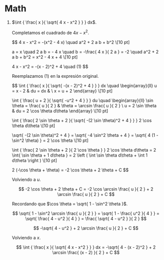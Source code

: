 # Math

1. $\int { \frac{ x }{ \sqrt{ 4 x - x^2 } } } dx$.

	Completamos el cuadrado de $4 x - x^2$.

	$$
    4 x - x^2 = -(x^2 - 4 x) \quad a^2 + 2 a b + b^2 \\[10 pt]

    a = x \quad 2 a b = - 4 x \quad b = -\frac{ 4 x }{ 2 a } = -2 \quad a^2 + 2 a b + b^2 = x^2 - 4 x + 4 \\[10 pt]

    4 x - x^2 = -(x - 2)^2 + 4 \quad (1)
    $$

	Reemplazamos $(1)$ en la expresión original.

	$$
   \int { \frac{ x }{ \sqrt{ -(x - 2)^2 + 4 } } } dx \quad \begin{array}{ll}
    u = x - 2 & du = dx & \\
    x = u + 2
   \end{array} \\[10 pt]

    \int { \frac{ u + 2 }{ \sqrt{ -u^2 + 4 } } } du \quad \begin{array}{ll}
    \sin \theta = \frac{ u }{ 2 } & \theta = \arcsin \frac{ u }{ 2 } \\
   u = 2 \sin \theta & du = 2 \cos \theta d\theta
   \end{array} \\[10 pt]

    \int { \frac{ 2 \sin \theta + 2 }{ \sqrt{ -(2 \sin \theta)^2 + 4 } } } 2 \cos \theta d\theta \\[10 pt]

    \sqrt{ -(2 \sin \theta)^2 + 4 } = \sqrt{ -4 \sin^2 \theta + 4 } = \sqrt{ 4 (1 - \sin^2 \theta) } = 2 \cos \theta \\[10 pt]

    \int { \frac{ 2 \sin \theta + 2 }{ 2 \cos \theta } } 2 \cos \theta d\theta = 2 \int{ \sin \theta + 1 d\theta } = 2 \left ( \int \sin \theta d\theta + \int 1 d\theta \right ) \\[10 pt]

    2 (-\cos \theta + \theta) = -2 \cos \theta + 2 \theta + C
    $$

	Volviendo a $u$.

	$$
    -2 \cos \theta + 2 \theta + C = -2 \cos \arcsin \frac{ u }{ 2 } + 2 \arcsin \frac{ u }{ 2 } + C
    $$

	Recordando que $\cos \theta = \sqrt{ 1 - \sin^2 \theta }$.

	$$
    \sqrt{ 1 - \sin^2 \arcsin \frac{ u }{ 2 } } = \sqrt{ 1 - \frac{ u^2 }{ 4 } } = \sqrt{ \frac{ 4 - u^2 }{ 4 } } = \frac{ \sqrt{ 4 - u^2 } }{ 2 }
    $$

	$$
    -\sqrt{ 4 - u^2 } + 2 \arcsin \frac{ u }{ 2 } + C
    $$

	Volviendo a $x$.

	$$
    \int { \frac{ x }{ \sqrt{ 4 x - x^2 } } } dx = -\sqrt{ 4 - (x - 2)^2 } + 2 \arcsin \frac{ (x - 2) }{ 2 } + C
    $$
